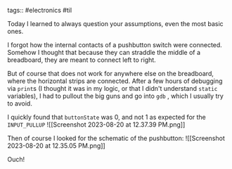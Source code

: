 tags:: #electronics #til

Today I learned to always question your assumptions, even the most basic ones.

I forgot how the internal contacts of a pushbutton switch were connected. Somehow I thought that because they can straddle the middle of a breadboard, they are meant to connect left to right. 

But of course that does not work for anywhere else on the breadboard, where the horizontal strips are connected. After a few hours of debugging via `print`s (I thought it was in my logic, or that I didn't understand `static` variables), I had to pullout the big guns and go into `gdb` , which I usually try to avoid. 

I quickly found that `buttonState` was 0, and not 1 as expected for the `INPUT_PULLUP`
![[Screenshot 2023-08-20 at 12.37.39 PM.png]]

Then of course I looked for the schematic of the pushbutton:
![[Screenshot 2023-08-20 at 12.35.05 PM.png]]

Ouch!


